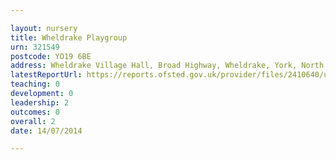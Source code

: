 ```yaml
---

layout: nursery
title: Wheldrake Playgroup
urn: 321549
postcode: YO19 6BE
address: Wheldrake Village Hall, Broad Highway, Wheldrake, York, North Yorkshire, YO19 6BE
latestReportUrl: https://reports.ofsted.gov.uk/provider/files/2410640/urn/321549.pdf
teaching: 0
development: 0
leadership: 2
outcomes: 0
overall: 2
date: 14/07/2014

---
```

